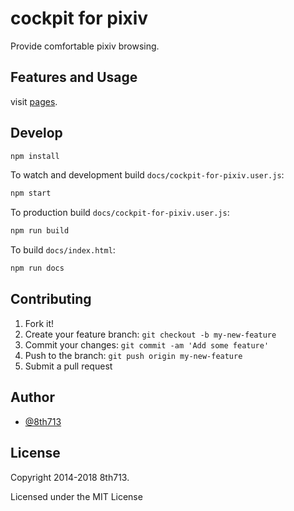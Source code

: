 # cockpit for pixiv
Provide comfortable pixiv browsing.

## Features and Usage
visit [pages](https://8th713.github.io/cockpit-for-pixiv/).

## Develop
```sh
npm install
```

To watch and development build `docs/cockpit-for-pixiv.user.js`:
```sh
npm start
```

To production build `docs/cockpit-for-pixiv.user.js`:
```sh
npm run build
```

To build `docs/index.html`:
```sh
npm run docs
```

## Contributing
1. Fork it!
2. Create your feature branch: `git checkout -b my-new-feature`
3. Commit your changes: `git commit -am 'Add some feature'`
4. Push to the branch: `git push origin my-new-feature`
5. Submit a pull request

## Author
* [@8th713](https://github.com/8th713)

## License
Copyright 2014-2018 8th713.

Licensed under the MIT License
